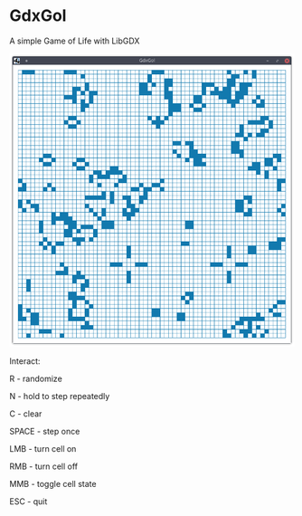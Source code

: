 # GdxGol

A simple Game of Life with LibGDX

![screenshot](scr/gdxgol_scr.png)

Interact:

R - randomize

N - hold to step repeatedly

C - clear

SPACE - step once

LMB - turn cell on

RMB - turn cell off

MMB - toggle cell state

ESC - quit
